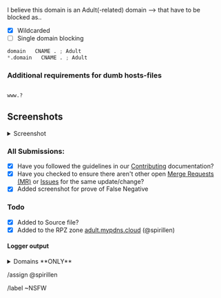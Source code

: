 I believe this domain is an Adult(-related) domain --> that have to be blocked as..

- [X] Wildcarded
- [ ] Single domain blocking

```python
domain   CNAME . ; Adult
*.domain   CNAME . ; Adult
```

### Additional requirements for dumb hosts-files

```python

www.?
```

## Screenshots

<details><summary>Screenshot</summary>



</details>

### All Submissions:
- [X] Have you followed the guidelines in our [Contributing](CONTRIBUTING.md) documentation?
- [X] Have you checked to ensure there aren't other open
      [Merge Requests (MR)](../merge_requests) or [Issues](../issues) for the
      same update/change?
- [X] Added screenshot for prove of False Negative

### Todo
- [X] Added to Source file?
- [X] Added to the RPZ zone [adult.mypdns.cloud](https://archive.mypdns.org/w/rpzlist/#adult) (@spirillen)

#### Logger output

<details><summary>Domains **ONLY**</summary>

```python

```

</details>


/assign @spirillen 

/label ~NSFW
